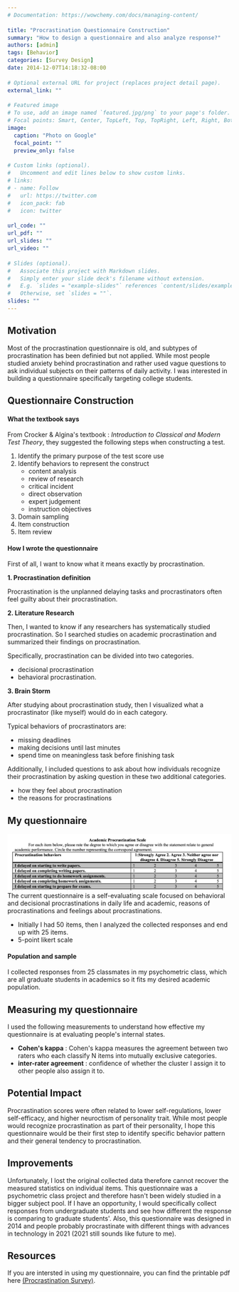 ```yaml
---
# Documentation: https://wowchemy.com/docs/managing-content/

title: "Procrastination Questionnaire Construction"
summary: "How to design a questionnaire and also analyze response?"
authors: [admin]
tags: [Behavior]
categories: [Survey Design]
date: 2014-12-07T14:18:32-08:00

# Optional external URL for project (replaces project detail page).
external_link: ""

# Featured image
# To use, add an image named `featured.jpg/png` to your page's folder.
# Focal points: Smart, Center, TopLeft, Top, TopRight, Left, Right, BottomLeft, Bottom, BottomRight.
image:
  caption: "Photo on Google"
  focal_point: ""
  preview_only: false

# Custom links (optional).
#   Uncomment and edit lines below to show custom links.
# links:
# - name: Follow
#   url: https://twitter.com
#   icon_pack: fab
#   icon: twitter

url_code: ""
url_pdf: ""
url_slides: ""
url_video: ""

# Slides (optional).
#   Associate this project with Markdown slides.
#   Simply enter your slide deck's filename without extension.
#   E.g. `slides = "example-slides"` references `content/slides/example-slides.md`.
#   Otherwise, set `slides = ""`.
slides: ""
---
```


## **Motivation**

Most of the procrastination questionnaire is old, and subtypes of procrastination has been definied but not applied. While most people studied anxiety behind procrastination and rather used vague questions to ask individual subjects on their patterns of daily activity. I was interested in building a questionnaire specifically targeting college students. 

## **Questionnaire Construction**

#### **What the textbook says**

From Crocker & Algina's textbook :  *Introduction to Classical and Modern Test Theory*, they suggested the following steps when constructing a test.
1. Identify the primary purpose of the test score use 
2. Identify behaviors to represent the construct
    - content analysis
    - review of research
    - critical incident
    - direct observation
    - expert judgement 
    - instruction objectives
3. Domain sampling 
4. Item construction
5. Item review 

#### **How I wrote the questionnaire**
First of all, I want to know what it means exactly by procrastination. 

**1. Procrastination definition**

Procrastination is the unplanned delaying tasks and procrastinators often feel guilty about their procrastination. 


**2. Literature Research** 

Then, I wanted to know if any researchers has systematically studied procrastination. So I searched studies on academic procrastination and summarized their findings on procrastination.    

Specifically, procrastination can be divided into two categories.
- decisional procrastination
- behavioral procrastination. 

**3. Brain Storm**  

After studying about procrastination study, then I visualized what a procrastinator (like myself) would do in each category. 

Typical behaviors of procrastinators are: 
- missing deadlines
- making decisions until last minutes
- spend time on meaningless task before finishing task

Additionally, I included questions to ask about how individuals recognize their procrastination by asking question in these two additional categories. 
- how they feel about procrastination 
- the reasons for procrastinations 

## **My questionnaire**

![questionnaire](questionnaire.png "Questionnaire")
The current questionnaire is a self-evaluating scale focused on behavioral and decisional procrastinations in daily life and academic, reasons of procrastinations and feelings about procrastinations. 

- Initially I had 50 items, then I analyzed the collected responses and end up with 25 items.
- 5-point likert scale 

#### **Population and sample**
I collected responses from 25 classmates in my psychometric class, which are all graduate students in academics so it fits my desired academic population.  

## **Measuring my questionnaire**

I used the following measurements to understand how effective my questionnaire is at evaluating people's internal states. 

- **Cohen's kappa** : Cohen's kappa measures the agreement between two raters who each classify N items into mutually exclusive categories. 
- **inter-rater agreement** : confidence of whether the cluster I assign it to other people also assign it to.


## **Potential Impact**

Procrastination scores were often related to lower self-regulations, lower self-efficacy, and higher neuroctism of personality trait. While most people would recognize procrastination as part of their personality, I hope this questionnaire would be their first step to identify specific behavior pattern and their general tendency to procrastination. 

## **Improvements**
Unfortunately, I lost the original collected data therefore cannot recover the measured statistics on individual items. This questionnaire was a psychometric class project and therefore hasn't been widely studied in a bigger subject pool. If I have an opportunity, I would specifically collect responses from undergraduate students and see how different the response is comparing to graduate students'. Also, this questionnaire was designed in 2014 and people probably procrastinate with different things with advances in technology in 2021 (2021 still sounds like future to me).

## **Resources**

If you are intersted in using my questionnaire, you can find the printable pdf here [(Procrastination Survey)](procrastinationscale.pdf).

